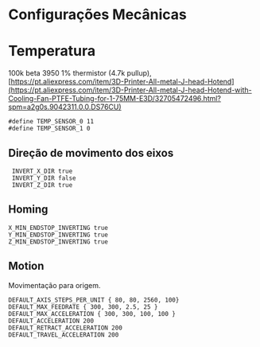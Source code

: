 # Configurações Mecânicas 

# Temperatura 

 100k beta 3950 1% thermistor (4.7k pullup), [https://pt.aliexpress.com/item/3D-Printer-All-metal-J-head-Hotend](https://pt.aliexpress.com/item/3D-Printer-All-metal-J-head-Hotend-with-Cooling-Fan-PTFE-Tubing-for-1-75MM-E3D/32705472496.html?spm=a2g0s.9042311.0.0.DS76CU)
```
#define TEMP_SENSOR_0 11
#define TEMP_SENSOR_1 0
```

## Direção de movimento dos eixos
```
 INVERT_X_DIR true    
 INVERT_Y_DIR false     
 INVERT_Z_DIR true   
```

## Homing 
```
X_MIN_ENDSTOP_INVERTING true 
Y_MIN_ENDSTOP_INVERTING true
Z_MIN_ENDSTOP_INVERTING true 
```

## Motion 

Movimentação para origem. 
 
``` 
DEFAULT_AXIS_STEPS_PER_UNIT { 80, 80, 2560, 100}
DEFAULT_MAX_FEEDRATE { 300, 300, 2.5, 25 }
DEFAULT_MAX_ACCELERATION { 300, 300, 100, 100 }
DEFAULT_ACCELERATION 200 
DEFAULT_RETRACT_ACCELERATION 200 
DEFAULT_TRAVEL_ACCELERATION 200 


```

